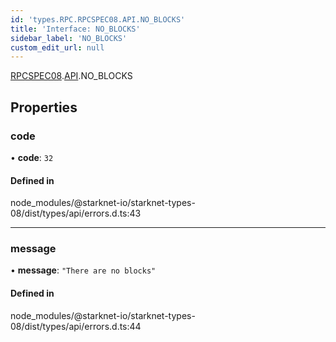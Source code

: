 ```yaml
---
id: 'types.RPC.RPCSPEC08.API.NO_BLOCKS'
title: 'Interface: NO_BLOCKS'
sidebar_label: 'NO_BLOCKS'
custom_edit_url: null
---
```


[RPCSPEC08](../namespaces/types.RPC.RPCSPEC08.md).[API](../namespaces/types.RPC.RPCSPEC08.API.md).NO_BLOCKS

## Properties

### code

• **code**: `32`

#### Defined in

node_modules/@starknet-io/starknet-types-08/dist/types/api/errors.d.ts:43

---

### message

• **message**: `"There are no blocks"`

#### Defined in

node_modules/@starknet-io/starknet-types-08/dist/types/api/errors.d.ts:44
